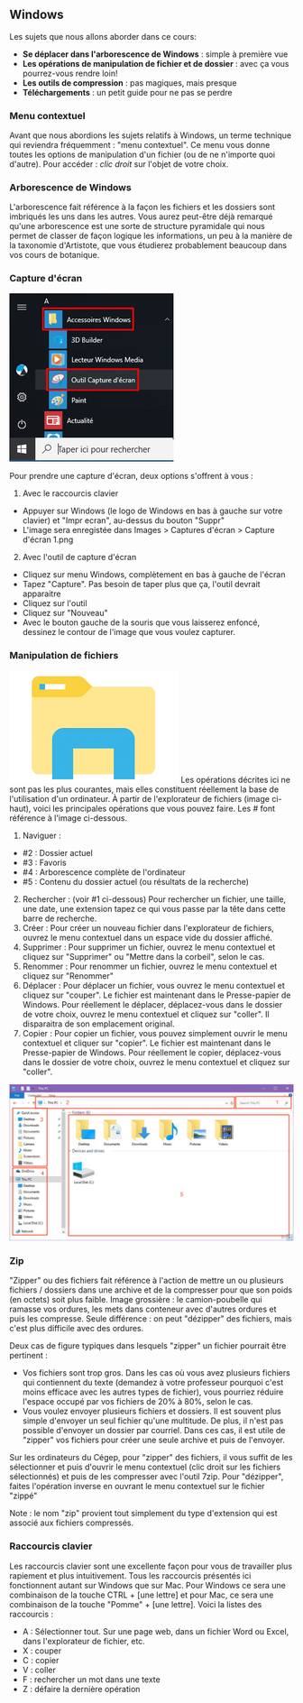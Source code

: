 ## Windows
Les sujets que nous allons aborder dans ce cours:
- **Se déplacer dans l'arborescence de Windows** : simple à première vue
- **Les opérations de manipulation de fichier et de dossier** : avec ça vous pourrez-vous rendre loin! 
- **Les outils de compression** : pas magiques, mais presque
- **Téléchargements** : un petit guide pour ne pas se perdre

### Menu contextuel
Avant que nous abordions les sujets relatifs à Windows, un terme technique qui reviendra fréquemment : "menu contextuel". Ce menu vous donne toutes les options de manipulation d'un fichier (ou de ne n'importe quoi d'autre). Pour accéder : _clic droit_ sur l'objet de votre choix.

### Arborescence de Windows
L'arborescence fait référence à la façon les fichiers et les dossiers sont imbriqués les uns dans les autres. Vous aurez peut-être déjà remarqué qu'une arborescence est une sorte de structure pyramidale qui nous permet de classer de façon logique les informations, un peu à la manière de la taxonomie d'Artistote, que vous étudierez probablement beaucoup dans vos cours de botanique.

### Capture d'écran
![Capture d'écran](/windows/capture_ecran.jpeg)

Pour prendre une capture d'écran, deux options s'offrent à vous :
1. Avec le raccourcis clavier
  - Appuyer sur Windows (le logo de Windows en bas à gauche sur votre clavier) et "Impr ecran", au-dessus du bouton "Suppr"
  - L'image sera enregistée dans Images > Captures d'écran > Capture d'écran 1.png
2. Avec l'outil de capture d'écran
  - Cliquez sur menu Windows, complètement en bas à gauche de l'écran
  - Tapez "Capture". Pas besoin de taper plus que ça, l'outil devrait apparaitre
  - Cliquez sur l'outil
  - Cliquez sur "Nouveau"
  - Avec le bouton gauche de la souris que vous laisserez enfoncé, dessinez le contour de l'image que vous voulez capturer.

### Manipulation de fichiers
![Icone explorateur de fichiers](/windows/icone_explorateur_fichiers.png)
Les opérations décrites ici ne sont pas les plus courantes, mais elles constituent réellement la base de l'utilisation d'un ordinateur. À partir de l'explorateur de fichiers (image ci-haut), voici les principales opérations que vous pouvez faire. Les # font référence à l'image ci-dessous.
1. Naviguer : 
  - #2 : Dossier actuel
  - #3 : Favoris
  - #4 : Arborescence complète de l'ordinateur
  - #5 : Contenu du dossier actuel (ou résultats de la recherche)
2. Rechercher : (voir #1 ci-dessous) Pour rechercher un fichier, une taille, une date, une extension tapez ce qui vous passe par la tête dans cette barre de recherche. 
3. Créer : Pour créer un nouveau fichier dans l'explorateur de fichiers, ouvrez le menu contextuel dans un espace vide du dossier affiché.
4. Supprimer : Pour supprimer un fichier, ouvrez le menu contextuel et cliquez sur "Supprimer" ou "Mettre dans la corbeil", selon le cas.
5. Renommer : Pour renommer un fichier, ouvrez le menu contextuel et cliquez sur "Renommer"
6. Déplacer : Pour déplacer un fichier, vous ouvrez le menu contextuel et cliquez sur "couper". Le fichier est maintenant dans le Presse-papier de Windows. Pour réellement le déplacer, déplacez-vous dans le dossier de votre choix, ouvrez le menu contextuel et cliquez sur "coller". Il disparaitra de son emplacement original.
7. Copier : Pour copier un fichier, vous pouvez simplement ouvrir le menu contextuel et cliquer sur "copier". Le fichier est maintenant dans le Presse-papier de Windows. Pour réellement le copier, déplacez-vous dans le dossier de votre choix, ouvrez le menu contextuel et cliquez sur "coller".

![Explorateur de fichiers](/windows/explorateur_fichiers.jpeg)

### Zip
"Zipper" ou des fichiers fait référence à l'action de mettre un ou plusieurs fichiers / dossiers dans une archive et de la compresser pour que son poids (en octets) soit plus faible. Image grossière : le camion-poubelle qui ramasse vos ordures, les mets dans conteneur avec d'autres ordures et puis les compresse. Seule différence : on peut "dézipper" des fichiers, mais c'est plus difficile avec des ordures.

Deux cas de figure typiques dans lesquels "zipper" un fichier pourrait être pertinent :
- Vos fichiers sont trop gros. Dans les cas où vous avez plusieurs fichiers qui contiennent du texte (demandez à votre professeur pourquoi c'est moins efficace avec les autres types de fichier), vous pourriez réduire l'espace occupé par vos fichiers de 20% à 80%, selon le cas.
- Vous voulez envoyer plusieurs fichiers et dossiers. Il est souvent plus simple d'envoyer un seul fichier qu'une multitude. De plus, il n'est pas possible d'envoyer un dossier par courriel. Dans ces cas, il est utile de "zipper" vos fichiers pour créer une seule archive et puis de l'envoyer.

Sur les ordinateurs du Cégep, pour "zipper" des fichiers, il vous suffit de les sélectionner et puis d'ouvrir le menu contextuel (clic droit sur les fichiers sélectionnés) et puis de les compresser avec l'outil 7zip. Pour "dézipper", faites l'opération inverse en ouvrant le menu contextuel sur le fichier "zippé"

Note : le nom "zip" provient tout simplement du type d'extension qui est associé aux fichiers compressés.

### Raccourcis clavier
Les raccourcis clavier sont une excellente façon pour vous de travailler plus rapiement et plus intuitivement. Tous les raccourcis présentés ici fonctionnent autant sur Windows que sur Mac. Pour Windows ce sera une combinaison de la touche CTRL + [une lettre] et pour Mac, ce sera une combinaison de la touche "Pomme" + [une lettre]. Voici la listes des raccourcis :
- A : Sélectionner tout. Sur une page web, dans un fichier Word ou Excel, dans l'explorateur de fichier, etc.
- X : couper 
- C : copier
- V : coller
- F : rechercher un mot dans une texte
- Z : défaire la dernière opération
